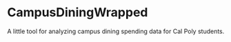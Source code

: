 # CampusDiningWrapped
A little tool for analyzing campus dining spending data for Cal Poly students.
